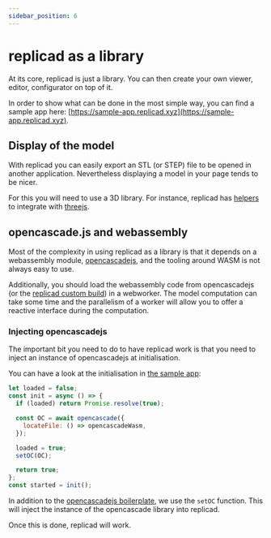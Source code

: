 ```yaml
---
sidebar_position: 6
---
```


# replicad as a library

At its core, replicad is just a library. You can then create your own viewer,
editor, configurator on top of it.

In order to show what can be done in the most simple way, you can find a sample
app here: [https://sample-app.replicad.xyz](https://sample-app.replicad.xyz).

## Display of the model

With replicad you can easily export an STL (or STEP) file to be opened in
another application. Nevertheless displaying a model in your page tends to be
nicer.

For this you will need to use a 3D library. For instance, replicad has
[helpers](https://www.npmjs.com/package/replicad-threejs-helper) to integrate
with [threejs](https://threejs.org/).

## opencascade.js and webassembly

Most of the complexity in using replicad as a library is that it depends on
a webassembly module,
[opencascadejs](https://github.com/donalffons/opencascade.js), and the tooling
around WASM is not always easy to use.

Additionally, you should load the webassembly code from opencascadejs (or the
[replicad custom build](https://www.npmjs.com/package/replicad-opencascadejs))
in a webworker. The model computation can take some time and the parallelism of
a worker will allow you to offer a reactive interface during the computation.

### Injecting opencascadejs

The important bit you need to do to have replicad work is that you need to
inject an instance of opencascadejs at initialisation.

You can have a look at the initialisation in [the sample
app](https://github.com/sgenoud/replicad/blob/main/packages/replicad-app-example/src/worker.js#L11):

```js
let loaded = false;
const init = async () => {
  if (loaded) return Promise.resolve(true);

  const OC = await opencascade({
    locateFile: () => opencascadeWasm,
  });

  loaded = true;
  setOC(OC);

  return true;
};
const started = init();
```

In addition to the [opencascadejs
boilerplate](https://github.com/donalffons/opencascade.js), we use the `setOC`
function. This will inject the instance of the opencascade library into
replicad.

Once this is done, replicad will work.

